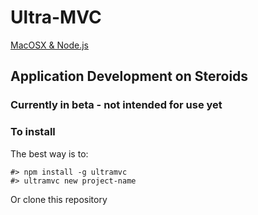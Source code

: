 Ultra-MVC
========

[MacOSX &amp; Node.js](https://github.com/DataHerder/ultramvc-cli)

Application Development on Steroids
-----------------------------------

### Currently in beta - not intended for use yet


### To install

The best way is to:

```
#> npm install -g ultramvc
#> ultramvc new project-name
```

Or clone this repository
